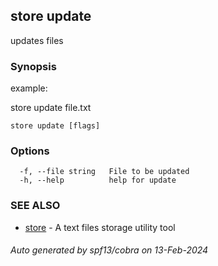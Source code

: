 ## store update

updates files

### Synopsis


example:

store update file.txt


```
store update [flags]
```

### Options

```
  -f, --file string   File to be updated
  -h, --help          help for update
```

### SEE ALSO

* [store](store.md)	 - A text files storage utility tool

###### Auto generated by spf13/cobra on 13-Feb-2024
